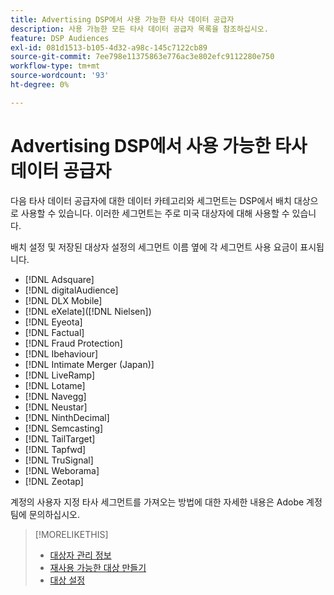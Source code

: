 ```yaml
---
title: Advertising DSP에서 사용 가능한 타사 데이터 공급자
description: 사용 가능한 모든 타사 데이터 공급자 목록을 참조하십시오.
feature: DSP Audiences
exl-id: 081d1513-b105-4d32-a98c-145c7122cb89
source-git-commit: 7ee798e11375863e776ac3e802efc9112280e750
workflow-type: tm+mt
source-wordcount: '93'
ht-degree: 0%

---
```


<!-- feature: audiences -->

# Advertising DSP에서 사용 가능한 타사 데이터 공급자

다음 타사 데이터 공급자에 대한 데이터 카테고리와 세그먼트는 DSP에서 배치 대상으로 사용할 수 있습니다. 이러한 세그먼트는 주로 미국 대상자에 대해 사용할 수 있습니다.

배치 설정 및 저장된 대상자 설정의 세그먼트 이름 옆에 각 세그먼트 사용 요금이 표시됩니다.

* [!DNL Adsquare]
* [!DNL digitalAudience]
* [!DNL DLX Mobile]
* [!DNL eXelate]([!DNL Nielsen])
* [!DNL Eyeota]
* [!DNL Factual]
* [!DNL Fraud Protection]
* [!DNL Ibehaviour]
* [!DNL Intimate Merger (Japan)]
* [!DNL LiveRamp]
* [!DNL Lotame]
* [!DNL Navegg]
* [!DNL Neustar]
* [!DNL NinthDecimal]
* [!DNL Semcasting]
* [!DNL TailTarget]
* [!DNL Tapfwd]
* [!DNL TruSignal]
* [!DNL Weborama]
* [!DNL Zeotap]

계정의 사용자 지정 타사 세그먼트를 가져오는 방법에 대한 자세한 내용은 Adobe 계정 팀에 문의하십시오.

>[!MORELIKETHIS]
>
>* [대상자 관리 정보](audience-about.md)
>* [재사용 가능한 대상 만들기](reusable-audience-create.md)
>* [대상 설정](audience-settings.md)
